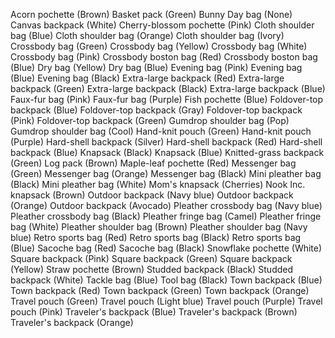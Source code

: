 Acorn pochette (Brown)
Basket pack (Green)
Bunny Day bag (None)
Canvas backpack (White)
Cherry-blossom pochette (Pink)
Cloth shoulder bag (Blue)
Cloth shoulder bag (Orange)
Cloth shoulder bag (Ivory)
Crossbody bag (Green)
Crossbody bag (Yellow)
Crossbody bag (White)
Crossbody bag (Pink)
Crossbody boston bag (Red)
Crossbody boston bag (Blue)
Dry bag (Yellow)
Dry bag (Blue)
Evening bag (Pink)
Evening bag (Blue)
Evening bag (Black)
Extra-large backpack (Red)
Extra-large backpack (Green)
Extra-large backpack (Black)
Extra-large backpack (Blue)
Faux-fur bag (Pink)
Faux-fur bag (Purple)
Fish pochette (Blue)
Foldover-top backpack (Blue)
Foldover-top backpack (Gray)
Foldover-top backpack (Pink)
Foldover-top backpack (Green)
Gumdrop shoulder bag (Pop)
Gumdrop shoulder bag (Cool)
Hand-knit pouch (Green)
Hand-knit pouch (Purple)
Hard-shell backpack (Silver)
Hard-shell backpack (Red)
Hard-shell backpack (Blue)
Knapsack (Black)
Knapsack (Blue)
Knitted-grass backpack (Green)
Log pack (Brown)
Maple-leaf pochette (Red)
Messenger bag (Green)
Messenger bag (Orange)
Messenger bag (Black)
Mini pleather bag (Black)
Mini pleather bag (White)
Mom's knapsack (Cherries)
Nook Inc. knapsack (Brown)
Outdoor backpack (Navy blue)
Outdoor backpack (Orange)
Outdoor backpack (Avocado)
Pleather crossbody bag (Navy blue)
Pleather crossbody bag (Black)
Pleather fringe bag (Camel)
Pleather fringe bag (White)
Pleather shoulder bag (Brown)
Pleather shoulder bag (Navy blue)
Retro sports bag (Red)
Retro sports bag (Black)
Retro sports bag (Blue)
Sacoche bag (Red)
Sacoche bag (Black)
Snowflake pochette (White)
Square backpack (Pink)
Square backpack (Green)
Square backpack (Yellow)
Straw pochette (Brown)
Studded backpack (Black)
Studded backpack (White)
Tackle bag (Blue)
Tool bag (Black)
Town backpack (Blue)
Town backpack (Red)
Town backpack (Green)
Town backpack (Orange)
Travel pouch (Green)
Travel pouch (Light blue)
Travel pouch (Purple)
Travel pouch (Pink)
Traveler's backpack (Blue)
Traveler's backpack (Brown)
Traveler's backpack (Orange)
